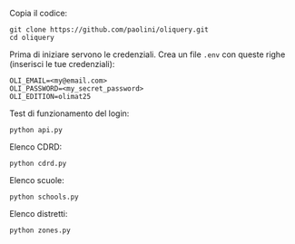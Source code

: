 Copia il codice:
```
git clone https://github.com/paolini/oliquery.git
cd oliquery
```

Prima di iniziare servono le credenziali. Crea un file `.env`
con queste righe (inserisci le tue credenziali):
```
OLI_EMAIL=<my@email.com>
OLI_PASSWORD=<my_secret_password>
OLI_EDITION=olimat25
```

Test di funzionamento del login:
```
python api.py
```

Elenco CDRD:
```
python cdrd.py
```

Elenco scuole:
```
python schools.py
```

Elenco distretti:
```
python zones.py
```
